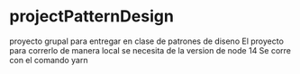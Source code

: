 # projectPatternDesign
proyecto grupal para entregar en clase de patrones de diseno
El proyecto para correrlo de manera local se necesita de la version de node 14
Se corre con el comando yarn

